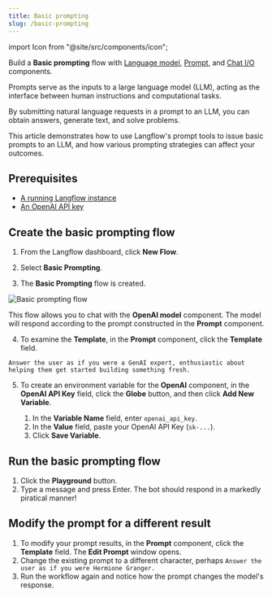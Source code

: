 ```yaml
---
title: Basic prompting
slug: /basic-prompting
---
```


import Icon from "@site/src/components/icon";

Build a **Basic prompting** flow with [Language model](/components-models), [Prompt](/components-prompts), and [Chat I/O](/components-io) components.

Prompts serve as the inputs to a large language model (LLM), acting as the interface between human instructions and computational tasks.

By submitting natural language requests in a prompt to an LLM, you can obtain answers, generate text, and solve problems.

This article demonstrates how to use Langflow's prompt tools to issue basic prompts to an LLM, and how various prompting strategies can affect your outcomes.

## Prerequisites

- [A running Langflow instance](/get-started-installation)
- [An OpenAI API key](https://platform.openai.com/)

## Create the basic prompting flow

1. From the Langflow dashboard, click **New Flow**.

2. Select **Basic Prompting**.

3. The **Basic Prompting** flow is created.

![Basic prompting flow](/img/starter-flow-basic-prompting.png)

This flow allows you to chat with the **OpenAI model** component.
The model will respond according to the prompt constructed in the **Prompt** component.

4. To examine the **Template**, in the **Prompt** component, click the **Template** field.

```text
Answer the user as if you were a GenAI expert, enthusiastic about helping them get started building something fresh.
```

5. To create an environment variable for the **OpenAI** component, in the **OpenAI API Key** field, click the <Icon name="Globe" aria-hidden="true"/> **Globe** button, and then click **Add New Variable**.

	1. In the **Variable Name** field, enter `openai_api_key`.
	2. In the **Value** field, paste your OpenAI API Key (`sk-...`).
	3. Click **Save Variable**.

## Run the basic prompting flow

1. Click the **Playground** button.
2. Type a message and press Enter. The bot should respond in a markedly piratical manner!

## Modify the prompt for a different result

1. To modify your prompt results, in the **Prompt** component, click the **Template** field. The **Edit Prompt** window opens.
2. Change the existing prompt to a different character, perhaps `Answer the user as if you were Hermione Granger.`
3. Run the workflow again and notice how the prompt changes the model's response.
